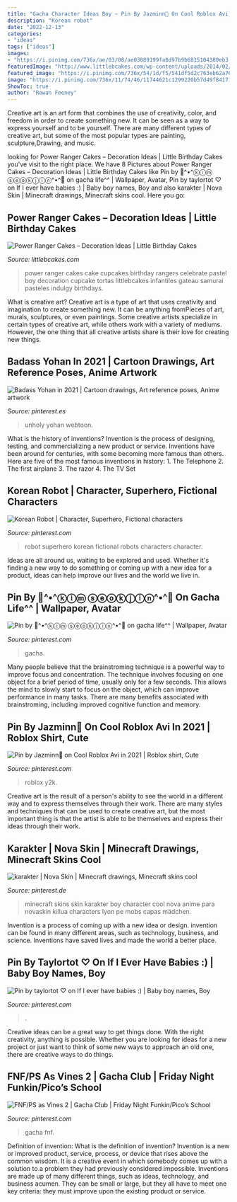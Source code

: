 ```yaml
---
title: "Gacha Character Ideas Boy ~ Pin By Jazminn💐 On Cool Roblox Avi In 2021"
description: "Korean robot"
date: "2022-12-13"
categories:
- "ideas"
tags: ["ideas"]
images:
- "https://i.pinimg.com/736x/ae/03/08/ae03089199fa8d97b9b6815104380eb3.jpg"
featuredImage: "http://www.littlebcakes.com/wp-content/uploads/2014/02/Power-Ranger-Cakes.jpg"
featured_image: "https://i.pinimg.com/736x/54/1d/f5/541df5d2c763eb62a76ff37b8702fdc1.jpg"
image: "https://i.pinimg.com/736x/11/74/46/11744621c1299220b57d49f8417140bf.jpg"
ShowToc: true
author: "Rowan Feeney"
---
```



Creative art is an art form that combines the use of creativity, color, and freedom in order to create something new. It can be seen as a way to express yourself and to be yourself. There are many different types of creative art, but some of the most popular types are painting, sculpture,Drawing, and music.

	

		
looking for Power Ranger Cakes – Decoration Ideas | Little Birthday Cakes you've visit to the right place. We have 8 Pictures about Power Ranger Cakes – Decoration Ideas | Little Birthday Cakes like Pin by 💜^•^ⓚⓘⓜ ⓢⓔⓞⓚⓙⓘⓝ^•^💜 on gacha life^^ | Wallpaper, Avatar, Pin by taylortot ♡ on If I ever have babies :) | Baby boy names, Boy and also karakter | Nova Skin | Minecraft drawings, Minecraft skins cool. Here you go:
		
    
## Power Ranger Cakes – Decoration Ideas | Little Birthday Cakes

<img loading=lazy src="http://www.littlebcakes.com/wp-content/uploads/2014/02/Power-Ranger-Cakes.jpg" onerror="this.onerror=null;this.src='https://tse3.mm.bing.net/th?id=OIP.boN39HizcC8LoYlqcsiB3wHaLG&amp;pid=15.1';" alt="Power Ranger Cakes – Decoration Ideas | Little Birthday Cakes">

_Source: littlebcakes.com_

>power ranger cakes cake cupcakes birthday rangers celebrate pastel boy decoration cupcake tortas littlebcakes infantiles gateau samurai pasteles indulgy birthdays. 

	

What is creative art?
Creative art is a type of art that uses creativity and imagination to create something new. It can be anything fromPieces of art, murals, sculptures, or even paintings. Some creative artists specialize in certain types of creative art, while others work with a variety of mediums. However, the one thing that all creative artists share is their love for creating new things.

    
## Badass Yohan In 2021 | Cartoon Drawings, Art Reference Poses, Anime Artwork

<img loading=lazy src="https://i.pinimg.com/736x/fc/f2/63/fcf2632ae91cf1e62e0f30e82c45a560.jpg" onerror="this.onerror=null;this.src='https://tse2.mm.bing.net/th?id=OIP.Oxz6vOzvP1CRKW_TRvZpKAHaLH&amp;pid=15.1';" alt="Badass Yohan in 2021 | Cartoon drawings, Art reference poses, Anime artwork">

_Source: pinterest.es_

>unholy yohan webtoon. 

	

What is the history of inventions?
Invention is the process of designing, testing, and commercializing a new product or service. Inventions have been around for centuries, with some becoming more famous than others. Here are five of the most famous inventions in history: 1. The Telephone 2. The first airplane 3. The razor 4. The TV Set 
    
## Korean Robot | Character, Superhero, Fictional Characters

<img loading=lazy src="https://i.pinimg.com/736x/2a/e1/7f/2ae17fd90b655609850bf1b9d8a6776f--korean-robots.jpg" onerror="this.onerror=null;this.src='https://tse2.mm.bing.net/th?id=OIP.dZA_rIMUdW9PGAUg-h8LswHaJ3&amp;pid=15.1';" alt="Korean Robot | Character, Superhero, Fictional characters">

_Source: pinterest.com_

>robot superhero korean fictional robots characters character. 

	

Ideas are all around us, waiting to be explored and used. Whether it's finding a new way to do something or coming up with a new idea for a product, ideas can help improve our lives and the world we live in.

    
## Pin By 💜^•^ⓚⓘⓜ ⓢⓔⓞⓚⓙⓘⓝ^•^💜 On Gacha Life^^ | Wallpaper, Avatar

<img loading=lazy src="https://i.pinimg.com/736x/ae/03/08/ae03089199fa8d97b9b6815104380eb3.jpg" onerror="this.onerror=null;this.src='https://tse1.mm.bing.net/th?id=OIP.YTqjrhTiZ5x-9YnG_hVgrgHaNK&amp;pid=15.1';" alt="Pin by 💜^•^ⓚⓘⓜ ⓢⓔⓞⓚⓙⓘⓝ^•^💜 on gacha life^^ | Wallpaper, Avatar">

_Source: pinterest.com_

>gacha. 

	

Many people believe that the brainstroming technique is a powerful way to improve focus and concentration. The technique involves focusing on one object for a brief period of time, usually only for a few seconds. This allows the mind to slowly start to focus on the object, which can improve performance in many tasks. There are many benefits associated with brainstroming, including improved cognitive function and memory.

    
## Pin By Jazminn💐 On Cool Roblox Avi In 2021 | Roblox Shirt, Cute

<img loading=lazy src="https://i.pinimg.com/736x/54/1d/f5/541df5d2c763eb62a76ff37b8702fdc1.jpg" onerror="this.onerror=null;this.src='https://tse1.mm.bing.net/th?id=OIP.mZTwogT0sVkw-zhoyhnSkgHaNK&amp;pid=15.1';" alt="Pin by Jazminn💐 on Cool Roblox Avi in 2021 | Roblox shirt, Cute">

_Source: pinterest.com_

>roblox y2k. 

	

Creative art is the result of a person's ability to see the world in a different way and to express themselves through their work. There are many styles and techniques that can be used to create creative art, but the most important thing is that the artist is able to be themselves and express their ideas through their work.

    
## Karakter | Nova Skin | Minecraft Drawings, Minecraft Skins Cool

<img loading=lazy src="https://i.pinimg.com/736x/11/74/46/11744621c1299220b57d49f8417140bf.jpg" onerror="this.onerror=null;this.src='https://tse2.mm.bing.net/th?id=OIP.lI6H9AIdCbNY8boyloMgXgAAAA&amp;pid=15.1';" alt="karakter | Nova Skin | Minecraft drawings, Minecraft skins cool">

_Source: pinterest.de_

>minecraft skins skin karakter boy character cool nova anime para novaskin killua characters lyon pe mobs capas mädchen. 

	

Invention is a process of coming up with a new idea or design. invention can be found in many different areas, such as technology, business, and science. Inventions have saved lives and made the world a better place.

    
## Pin By Taylortot ♡ On If I Ever Have Babies :) | Baby Boy Names, Boy

<img loading=lazy src="https://i.pinimg.com/736x/0e/ae/78/0eae7858dddc2643afc950d660d9babe.jpg" onerror="this.onerror=null;this.src='https://tse4.mm.bing.net/th?id=OIP.O9TGhxmC3xnFXMYSNS9ySgHaNf&amp;pid=15.1';" alt="Pin by taylortot ♡ on If I ever have babies :) | Baby boy names, Boy">

_Source: pinterest.com_

>. 

	

Creative ideas can be a great way to get things done. With the right creativity, anything is possible. Whether you are looking for ideas for a new project or just want to think of some new ways to approach an old one, there are creative ways to do things.

    
## FNF/PS As Vines 2 | Gacha Club | Friday Night Funkin/Pico’s School

<img loading=lazy src="https://i.pinimg.com/736x/4d/1d/ef/4d1def0c276b351d153de920c42ce86f.jpg" onerror="this.onerror=null;this.src='https://tse4.mm.bing.net/th?id=OIP.WlIjGl_ims-p9i2XWBQd4QHaFj&amp;pid=15.1';" alt="FNF/PS as Vines 2 | Gacha Club | Friday Night Funkin/Pico’s School">

_Source: pinterest.com_

>gacha fnf. 

	

Definition of invention: What is the definition of invention?
Invention is a new or improved product, service, process, or device that rises above the common wisdom. It is a creative event in which somebody comes up with a solution to a problem they had previously considered impossible.
Inventions are made up of many different things, such as ideas, technology, and business acumen. They can be small or large, but they all have to meet one key criteria: they must improve upon the existing product or service.

